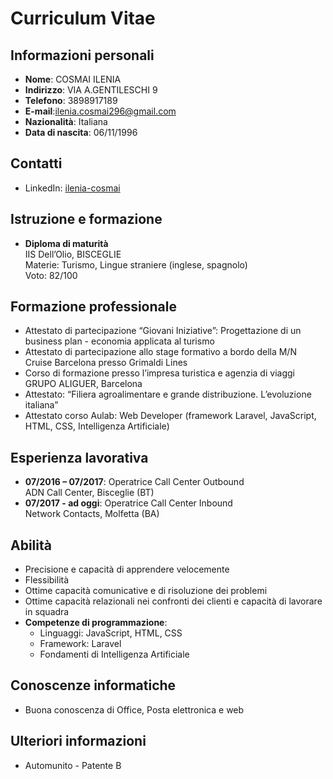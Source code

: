 # Curriculum Vitae 

## Informazioni personali

- **Nome**: COSMAI ILENIA
- **Indirizzo**: VIA A.GENTILESCHI 9
- **Telefono**: 3898917189
- **E-mail**:ilenia.cosmai296@gmail.com
- **Nazionalità**: Italiana
- **Data di nascita**: 06/11/1996

## Contatti

- LinkedIn: [ilenia-cosmai](http://linkedin.com/in/ilenia-cosmai-b902aa335)

## Istruzione e formazione

- **Diploma di maturità**  
  IIS Dell’Olio, BISCEGLIE  
  Materie: Turismo, Lingue straniere (inglese, spagnolo)  
  Voto: 82/100

## Formazione professionale

- Attestato di partecipazione “Giovani Iniziative”: Progettazione di un business plan - economia applicata al turismo
- Attestato di partecipazione allo stage formativo a bordo della M/N Cruise Barcelona presso Grimaldi Lines
- Corso di formazione presso l’impresa turistica e agenzia di viaggi GRUPO ALIGUER, Barcelona
- Attestato: “Filiera agroalimentare e grande distribuzione. L’evoluzione italiana”
- Attestato corso Aulab: Web Developer (framework Laravel, JavaScript, HTML, CSS, Intelligenza Artificiale)

## Esperienza lavorativa

- **07/2016 – 07/2017**: Operatrice Call Center Outbound  
  ADN Call Center, Bisceglie (BT)  
- **07/2017 - ad oggi**: Operatrice Call Center Inbound  
  Network Contacts, Molfetta (BA)

## Abilità

- Precisione e capacità di apprendere velocemente
- Flessibilità
- Ottime capacità comunicative e di risoluzione dei problemi
- Ottime capacità relazionali nei confronti dei clienti e capacità di lavorare in squadra
- **Competenze di programmazione**:
  - Linguaggi: JavaScript, HTML, CSS
  - Framework: Laravel
  - Fondamenti di Intelligenza Artificiale

## Conoscenze informatiche

- Buona conoscenza di Office, Posta elettronica e web

## Ulteriori informazioni

- Automunito - Patente B
